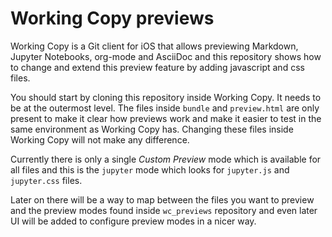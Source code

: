 Working Copy previews
=====================

Working Copy is a Git client for iOS that allows previewing Markdown, Jupyter Notebooks, org-mode and AsciiDoc
and this repository shows how to change and extend this preview feature by adding javascript and css files.

You should start by cloning this repository inside Working Copy. It needs to be at the outermost level. The
files inside `bundle` and `preview.html` are only present to make it clear how previews work and make it easier
to test in the same environment as Working Copy has. Changing these files inside Working Copy will not make
any difference.

Currently there is only a single *Custom Preview* mode which is available for all files and this is the
`jupyter` mode which looks for `jupyter.js` and `jupyter.css` files.

Later on there will be a way to map between the files you want to preview and the preview modes found inside
`wc_previews` repository and even later UI will be added to configure preview modes in a nicer way.